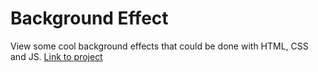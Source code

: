 # Background Effect
View some cool background effects that could be done with HTML, CSS and JS. [Link to project](https://frozenvortex.github.io/backgroundeffect/)
